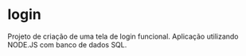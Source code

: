 # login
Projeto de criação de uma tela de login funcional. Aplicação utilizando NODE.JS com banco de dados SQL.
